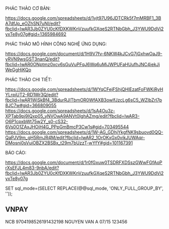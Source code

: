 PHÁC THẢO CƠ BẢN:

https://docs.google.com/spreadsheets/d/1vjt97U96JDTCRk5f7mMRBF1_3BA7dfJp_eOZhSN7uNI/edit?fbclid=IwAR3Jb0ZYU0cKfDXKWKnVzuufkGXqeS2RTNbGbh_J3YWU9DdVi2yxTe8y07g#gid=1365984692

PHÁC THẢO MÔ HÌNH CÔNG NGHỆ ỨNG DỤNG:

https://docs.google.com/document/d/1H9V7fv-6NKW4kJCvG7jGxhwOaJ9-yRVN9wsGST3nanQ/edit?fbclid=IwAR0ONptmz0xcv6sGuVuPFqJ6Wq6uMiJWPUFaHUufhJNC4iekJjWeGgHiKQo

PHÁC THẢO CHI TIẾT:

https://docs.google.com/spreadsheets/d/1WYqCFejFShjQHlEzatFoFWKiRyHYLrpiUT2-RD1Wr3Q/edit?fbclid=IwAR1WjSkBf4_3BdurRJITbmOR0WfAXB3owlfJzcLg6sC5_WZlbZrl7p8JC7w#gid=366809055
https://docs.google.com/spreadsheets/d/1sA4Ou3z-XPTab9pj9IQxp05_yNVOwA9ANVt0IghAZmg/edit?fbclid=IwAR3-O6P1cpxbWt75w2Y_s0-cS32-6Vs0O1ZAxJHOiH4G_PPpGmBmcP3Cw1s#gid=703495544
https://docs.google.com/spreadsheets/d/1W-AG_GDhjYkgfNK9sbuovd0QQ-QaPJV9m_gH5RmJR4M/edit?fbclid=IwAR2_1OrOKxGx0vikJUWAqr-DMosni0sVuiOBZX2BSBx_t29m7bUzzT-wYfY#gid=101167391

BÁO CÁO:

https://docs.google.com/document/d/1r0fGxuw0TSDRFXDSszGWwFGfAoPrXsEFJL4m83-9nbA/edit?fbclid=IwAR3Jb0ZYU0cKfDXKWKnVzuufkGXqeS2RTNbGbh_J3YWU9DdVi2yxTe8y07g

SET sql_mode=(SELECT REPLACE(@@sql_mode, 'ONLY_FULL_GROUP_BY', ''));

## VNPAY

NCB
9704198526191432198
NGUYEN VAN A
07/15
123456
